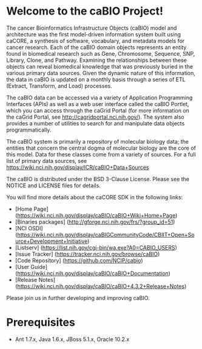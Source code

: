 Welcome to the caBIO Project!
=====================================

The cancer Bioinformatics Infrastructure Objects (caBIO) model and architecture was the first model-driven information system built using caCORE, a synthesis of software, vocabulary, and metadata models for cancer research. Each of the caBIO domain objects represents an entity found in biomedical research such as Gene, Chromosome, Sequence, SNP, Library, Clone, and Pathway. Examining the relationships between these objects can reveal biomedical knowledge that was previously buried in the various primary data sources. Given the dynamic nature of this information, the data in caBIO is updated on a monthly basis through a series of ETL (Extract, Transform, and Load) processes.

The caBIO data can be accessed via a variety of Application Programming Interfaces (APIs) as well as a web user interface called the caBIO Portlet, which you can access through the caGrid Portal (for more information on the caGrid Portal, see http://cagridportal.nci.nih.gov/). The system also provides a number of utilities to search for and manipulate data objects programmatically.

The caBIO system is primarily a repository of molecular biology data; the entities that concern the central dogma of molecular biology are the core of this model. Data for these classes come from a variety of sources. For a full list of primary data sources, see https://wiki.nci.nih.gov/display/ICR/caBIO+Data+Sources


The caBIO is distributed under the BSD 3-Clause License.
Please see the NOTICE and LICENSE files for details.

You will find more details about the caCORE SDK in the following links:
 * [Home Page] (https://wiki.nci.nih.gov/display/caBIO/caBIO+Wiki+Home+Page)
 * [Binaries packages] (http://gforge.nci.nih.gov/frs/?group_id=51)
 * [NCI OSDI] (https://wiki.nci.nih.gov/display/caBIGCommunityCode/CBIIT+Open+Source+Development+Initiative)
 * [Listserv] (https://list.nih.gov/cgi-bin/wa.exe?A0=CABIO_USERS)
 * [Issue Tracker] (https://tracker.nci.nih.gov/browse/caBIO)
 * [Code Repository] (https://github.com/NCIP/cabio)
 * [User Guide] (https://wiki.nci.nih.gov/display/caBIO/caBIO+Documentation)
 * [Release Notes] (https://wiki.nci.nih.gov/display/caBIO/caBIO+4.3.2+Release+Notes)

Please join us in further developing and improving caBIO.

# Prerequisites
 * Ant 1.7.x, Java 1.6.x, JBoss 5.1.x, Oracle 10.2.x
 
 

